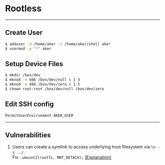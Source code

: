 # Rootless

---

## Create User

```sh
$ adduser -d /home/aker -s /home/aker/shell aker  
$ usermod -p "*" aker
```

## Setup Device Files

```sh
$ mkdir /box/dev  
$ mknod -m 666 /box/dev/null c 1 3  
$ mknod -m 666 /box/dev/zero c 1 5  
$ chown root:root /box/dev/null /box/dev/zero  
```

##  Edit SSH config

```
PermitUserEnvironment AKER_USER
```

---

## Vulnerabilities

1. Users can create a symlink to access underlying host filesystem via `ln -s ../`.  
   Fix : `umount2(rootfs, MNT_DETACH);` [(Explanation)](https://unix.stackexchange.com/questions/571823/strange-behaviour-of-pivot-root-in-mount-namespace)
